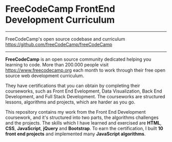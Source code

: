 FreeCodeCamp FrontEnd Development Curriculum
===

---

FreeCodeCamp's open source codebase and curriculum
https://github.com/freeCodeCamp/freeCodeCamp

---

**FreeCodeCamp** is an open source community dedicated helping you learning to code.
More than 200.000 people visit https://www.freecodecamp.org each month to work
through their free open source web development curriculum.

They have certifications that you can obtain by completing their courseworks,
such as Front End Evelopment, Data Visualization, Back End Development, and
Full Stack Development. The courseworks are structured lessons, algorithms and
projects, which are harder as you go.

This repository contains my work from the Front End Development coursework, and
it's structured into two parts, the algorithms challenges and the projects.
The skills which I have learned and exercised are **HTML**, **CSS**, **JavaScript**,
**jQuery** and **Bootstrap**. To earn the certification, I built **10 front end projects**
and implemented many **JavaScript algorithms**.

